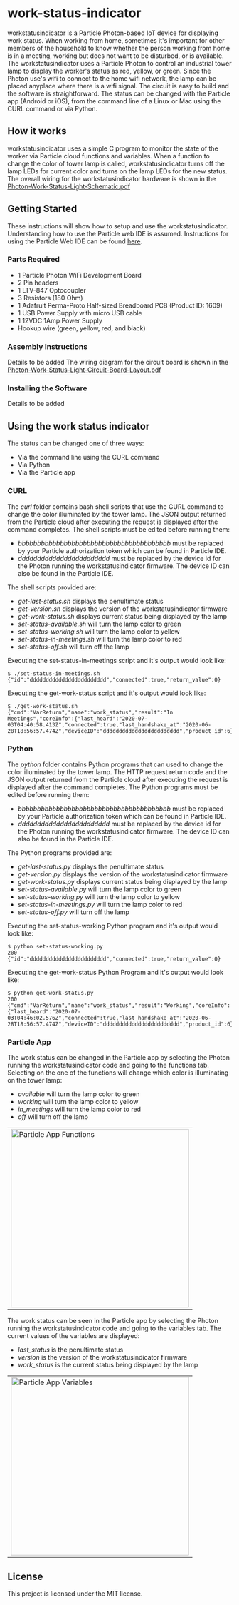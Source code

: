 # work-status-indicator
workstatusindicator is a Particle Photon-based IoT device for displaying work status. When working from home, sometimes it's important for other members of the household to know whether the person working from home is in a meeting, working but does not want to be disturbed, or is available. The workstatusindicator uses a Particle Photon to control an industrial tower lamp to display the worker's status as red, yellow, or green. Since the Photon use's wifi to connect to the home wifi network, the lamp can be placed anyplace where there is a wifi signal. The circuit is easy to build and the software is straightforward. The status can be changed with the Particle app (Android or iOS), from the command line of a Linux or Mac using the CURL command or via Python. 

## How it works
workstatusindicator uses a simple C program to monitor the state of the worker via Particle cloud functions and variables. When a function to change the color of tower lamp is called, workstatusindicator turns off the lamp LEDs for current color and turns on the lamp LEDs for the new status. 
The overall wiring for the workstatusindicator hardware is shown in the [Photon-Work-Status-Light-Schematic.pdf](https://github.com/makeralchemy/work-status-indicator/blob/master/Photon-Work-Status-Light-Schematic.pdf)

## Getting Started
These instructions will show how to setup and use the workstatusindicator. Understanding how to use the Particle web IDE is assumed. Instructions for using the Particle Web IDE can be found [here](https://docs.particle.io/tutorials/developer-tools/build/).

### Parts Required
- 1 Particle Photon WiFi Development Board
- 2 Pin headers
- 1 LTV-847 Optocoupler
- 3 Resistors (180 Ohm)
- 1 Adafruit Perma-Proto Half-sized Breadboard PCB (Product ID: 1609)
- 1 USB Power Supply with micro USB cable
- 1 12VDC 1Amp Power Supply
- Hookup wire (green, yellow, red, and black)

### Assembly Instructions
Details to be added
The wiring diagram for the circuit board is shown in the [Photon-Work-Status-Light-Circuit-Board-Layout.pdf](https://github.com/makeralchemy/work-status-indicator/blob/master/Photon-Work-Status-Light-Circuit-Board-Layout.pdf)

### Installing the Software
Details to be added

## Using the work status indicator
The status can be changed one of three ways:
- Via the command line using the CURL command
- Via Python
- Via the Particle app

### CURL
The *curl* folder contains bash shell scripts that use the CURL command to change the color illuminated by the tower lamp. 
The JSON output returned from the Particle cloud after executing the request is displayed after the command completes.
The shell scripts must be edited before running them:
- *bbbbbbbbbbbbbbbbbbbbbbbbbbbbbbbbbbbbbbbb* must be replaced by your Particle authorization token which can be found in Particle IDE.
- *dddddddddddddddddddddddd* must be replaced by the device id for the Photon running the workstatusindicator firmware. The device ID can also be found in the Particle IDE.

The shell scripts provided are:
- *get-last-status.sh* displays the penultimate status
- *get-version.sh* displays the version of the workstatusindicator firmware
- *get-work-status.sh* displays current status being displayed by the lamp  
- *set-status-available.sh* will turn the lamp color to green  
- *set-status-working.sh* will turn the lamp color to yellow  
- *set-status-in-meetings.sh* will turn the lamp color to red 
- *set-status-off.sh* will turn off the lamp 

Executing the set-status-in-meetings script and it's output would look like:
```
$ ./set-status-in-meetings.sh
{"id":"dddddddddddddddddddddddd","connected":true,"return_value":0}
```
Executing the get-work-status script and it's output would look like:
```
$ ./get-work-status.sh
{"cmd":"VarReturn","name":"work_status","result":"In Meetings","coreInfo":{"last_heard":"2020-07-03T04:40:58.413Z","connected":true,"last_handshake_at":"2020-06-28T18:56:57.474Z","deviceID":"dddddddddddddddddddddddd","product_id":6}}
```

### Python
The *python* folder contains Python programs that can used to change the color illuminated by the tower lamp. 
The HTTP request return code and the JSON output returned from the Particle cloud after executing the request is displayed after the command completes.
The Python programs must be edited before running them:
- *bbbbbbbbbbbbbbbbbbbbbbbbbbbbbbbbbbbbbbbb* must be replaced by your Particle authorization token which can be found in Particle IDE.
- *dddddddddddddddddddddddd* must be replaced by the device id for the Photon running the workstatusindicator firmware. The device ID can also be found in the Particle IDE.

The Python programs provided are:
- *get-last-status.py* displays the penultimate status
- *get-version.py* displays the version of the workstatusindicator firmware
- *get-work-status.py* displays current status being displayed by the lamp  
- *set-status-available.py* will turn the lamp color to green  
- *set-status-working.py* will turn the lamp color to yellow  
- *set-status-in-meetings.py* will turn the lamp color to red 
- *set-status-off.py* will turn off the lamp 

Executing the set-status-working Python program and it's output would look like:
```
$ python set-status-working.py
200
{"id":"dddddddddddddddddddddddd","connected":true,"return_value":0}
```
Executing the get-work-status Python Program and it's output would look like:
```
$ python get-work-status.py
200
{"cmd":"VarReturn","name":"work_status","result":"Working","coreInfo":{"last_heard":"2020-07-03T04:46:02.576Z","connected":true,"last_handshake_at":"2020-06-28T18:56:57.474Z","deviceID":"dddddddddddddddddddddddd","product_id":6}}
```

### Particle App
The work status can be changed in the Particle app by selecting the Photon running the workstatusindicator code and going to the functions tab.
Selecting on the one of the functions will change which color is illuminating on the tower lamp:
- *available* will turn the lamp color to green
- *working* will turn the lamp color to yellow
- *in_meetings* will turn the lamp color to red
- *off* will turn off the lamp

<table>
<tr><td>
<img src="https://raw.githubusercontent.com/makeralchemy/work-status-indicator/master/particle-app-functions.png" alt="Particle App Functions" width="400"/>
</td></tr>
</table>

The work status can be seen in the Particle app by selecting the Photon running the workstatusindicator code and going to the variables tab.
The current values of the variables are displayed:
- *last_status* is the penultimate status
- *version* is the version of the workstatusindicator firmware
- *work_status* is the current status being displayed by the lamp

<table>
<tr><td>
<img src="https://raw.githubusercontent.com/makeralchemy/work-status-indicator/master/particle-app-variables.png" alt="Particle App Variables" width="400"/>
</td></tr>
</table>

## License

This project is licensed under the MIT license.
